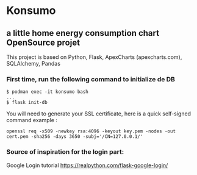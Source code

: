# Konsumo

## a little home energy consumption chart OpenSource projet

This project is based on Python, Flask, ApexCharts (apexcharts.com), SQLAlchemy, Pandas

### First time, run the following command to initialize de DB

```console
$ podman exec -it konsumo bash
...
$ flask init-db
```

You will need to generate your SSL certificate, here is a quick self-signed command example :
```console
openssl req -x509 -newkey rsa:4096 -keyout key.pem -nodes -out cert.pem -sha256 -days 3650 -subj='/CN=127.0.0.1/'
```

### Source of inspiration for the login part:
Google Login tutorial https://realpython.com/flask-google-login/